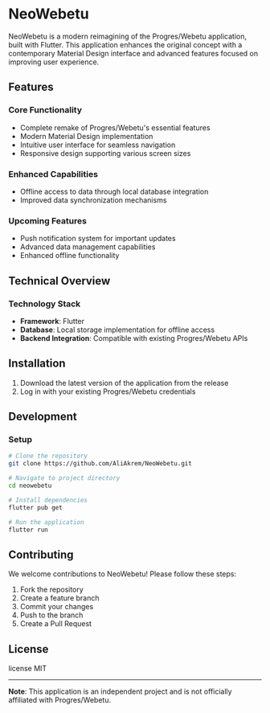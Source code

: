 # NeoWebetu

NeoWebetu is a modern reimagining of the Progres/Webetu application, built with Flutter. This application enhances the original concept with a contemporary Material Design interface and advanced features focused on improving user experience.

## Features

### Core Functionality
- Complete remake of Progres/Webetu's essential features
- Modern Material Design implementation
- Intuitive user interface for seamless navigation
- Responsive design supporting various screen sizes

### Enhanced Capabilities
- Offline access to  data through local database integration
- Improved data synchronization mechanisms

### Upcoming Features
- Push notification system for important updates
- Advanced data management capabilities
- Enhanced offline functionality

## Technical Overview

### Technology Stack
- **Framework**: Flutter
- **Database**: Local storage implementation for offline access
- **Backend Integration**: Compatible with existing Progres/Webetu APIs


## Installation

1. Download the latest version of the application from the release
2. Log in with your existing Progres/Webetu credentials

## Development

### Setup
```bash
# Clone the repository
git clone https://github.com/AliAkrem/NeoWebetu.git

# Navigate to project directory
cd neowebetu

# Install dependencies
flutter pub get

# Run the application
flutter run
```


## Contributing

We welcome contributions to NeoWebetu! Please follow these steps:

1. Fork the repository
2. Create a feature branch
3. Commit your changes
4. Push to the branch
5. Create a Pull Request

## License

license MIT

---

**Note**: This application is an independent project and is not officially affiliated with Progres/Webetu.